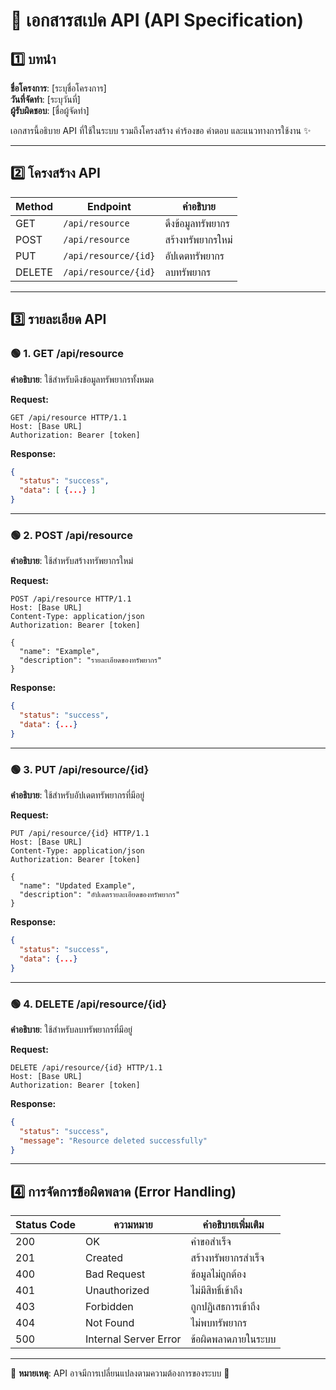 # 🔗 เอกสารสเปค API (API Specification)

## 1️⃣ บทนำ
**ชื่อโครงการ**: [ระบุชื่อโครงการ]  
**วันที่จัดทำ**: [ระบุวันที่]  
**ผู้รับผิดชอบ**: [ชื่อผู้จัดทำ]  

เอกสารนี้อธิบาย API ที่ใช้ในระบบ รวมถึงโครงสร้าง คำร้องขอ คำตอบ และแนวทางการใช้งาน ✨

---

## 2️⃣ โครงสร้าง API
| Method | Endpoint | คำอธิบาย |
|--------|---------|----------|
| GET | `/api/resource` | ดึงข้อมูลทรัพยากร |
| POST | `/api/resource` | สร้างทรัพยากรใหม่ |
| PUT | `/api/resource/{id}` | อัปเดตทรัพยากร |
| DELETE | `/api/resource/{id}` | ลบทรัพยากร |

---

## 3️⃣ รายละเอียด API
### 🟢 **1. GET /api/resource**
**คำอธิบาย**: ใช้สำหรับดึงข้อมูลทรัพยากรทั้งหมด

**Request:**
```http
GET /api/resource HTTP/1.1
Host: [Base URL]
Authorization: Bearer [token]
```

**Response:**
```json
{
  "status": "success",
  "data": [ {...} ]
}
```

---

### 🟢 **2. POST /api/resource**
**คำอธิบาย**: ใช้สำหรับสร้างทรัพยากรใหม่

**Request:**
```http
POST /api/resource HTTP/1.1
Host: [Base URL]
Content-Type: application/json
Authorization: Bearer [token]

{
  "name": "Example",
  "description": "รายละเอียดของทรัพยากร"
}
```

**Response:**
```json
{
  "status": "success",
  "data": {...}
}
```

---

### 🟢 **3. PUT /api/resource/{id}**
**คำอธิบาย**: ใช้สำหรับอัปเดตทรัพยากรที่มีอยู่

**Request:**
```http
PUT /api/resource/{id} HTTP/1.1
Host: [Base URL]
Content-Type: application/json
Authorization: Bearer [token]

{
  "name": "Updated Example",
  "description": "อัปเดตรายละเอียดของทรัพยากร"
}
```

**Response:**
```json
{
  "status": "success",
  "data": {...}
}
```

---

### 🟢 **4. DELETE /api/resource/{id}**
**คำอธิบาย**: ใช้สำหรับลบทรัพยากรที่มีอยู่

**Request:**
```http
DELETE /api/resource/{id} HTTP/1.1
Host: [Base URL]
Authorization: Bearer [token]
```

**Response:**
```json
{
  "status": "success",
  "message": "Resource deleted successfully"
}
```

---

## 4️⃣ การจัดการข้อผิดพลาด (Error Handling)
| Status Code | ความหมาย | คำอธิบายเพิ่มเติม |
|------------|---------|----------------|
| 200 | OK | คำขอสำเร็จ |
| 201 | Created | สร้างทรัพยากรสำเร็จ |
| 400 | Bad Request | ข้อมูลไม่ถูกต้อง |
| 401 | Unauthorized | ไม่มีสิทธิ์เข้าถึง |
| 403 | Forbidden | ถูกปฏิเสธการเข้าถึง |
| 404 | Not Found | ไม่พบทรัพยากร |
| 500 | Internal Server Error | ข้อผิดพลาดภายในระบบ |

---

📌 **หมายเหตุ**: API อาจมีการเปลี่ยนแปลงตามความต้องการของระบบ 🚀

